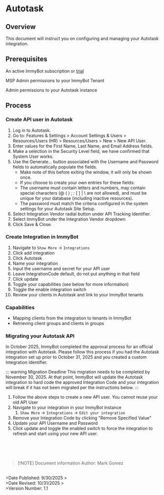 # Autotask

## Overview
This document will instruct you on configuring and managing your Autotask integration.

## Prerequisites
An active ImmyBot subscription or [trial](https://www.immy.bot/pricing/)

MSP Admin permissions to your ImmyBot Tenant

Admin permissions to your Autotask instance

## Process

### Create API user in Autotask
1. Log in to Autotask.
2. Go to: Features & Settings > Account Settings & Users >  Resources/Users (HR) > Resources/Users > New > New API User.
3. Enter values for the First Name, Last Name, and Email Address fields.
4. Make a selection in the Security Level field, we have confirmed that System User works.
5. Use the Generate... button associated with the Username and Password fields to automatically populate the fields.
      - Make note of this before exiting the window, it will only be shown once.
      - If you choose to create your own entries for these fields:
      - The username must contain letters and numbers, may contain special characters (@ ( ) ; : [ ] | \ are not allowed), and must be unique for your database (including inactive resources).
      - The password must match the criteria configured in the system settings for your Autotask Site Setup.
6. Select Integration Vendor radial button under API Tracking Identifier.
7. Select ImmyBot under the Integration Vendor dropdown
8. Click Save & Close.

### Create Integration in ImmyBot

1. Navigate to `Show More` -> `Integrations`
2. Click add integration
3. Click Autotask
4. Name your integration
5. Input the username and secret for your API user
6. Leave IntegrationCode default, do not put anything in that field
7. Click update
8. Toggle your capabilities (see below for more information)
9. Toggle the enable integration switch
10. Review your clients in Autotask and link to your ImmyBot tenants

### Capabilities
- Mapping clients from the integration to tenants in ImmyBot
- Retrieving client groups and clients in groups

### Migrating your Autotask API
In October 2025, ImmyBot completed the approval process for an official integration with Autotask. Please follow this process if you had the Autotask integration set up prior to October 31, 2025 and you created a custom Integration Identifier.

::: warning Migration Deadline
This migration needs to be completed by November 30, 2025. At that point, ImmyBot will update the Autotask integration to hard code the approved Integration Code and your integration will break if it has not been migrated per the instructions below.
:::

1. Follow the above steps to create a new API user. You cannot reuse your old API User
2. Navigate to your integration in your ImmyBot instance
   1. `Show More` -> `Integrations` -> `Edit your integration`
3. Remove your Integration Code by clicking "Remove Specified Value"
4. Update your API Username and Password
5. Click update and toggle the enabled switch to force the integration to refresh and start using your new API user.


<br><br><br>
>[!NOTE] Document information
>Author: Mark Gomez
<br>
>Date Published: 9/30/2025
><br>
>Date Revised: 10/31/2025
><br>
>Version Number: 1.1
